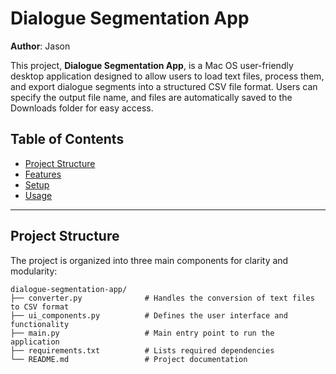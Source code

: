 # Dialogue Segmentation App

**Author**: Jason

This project, **Dialogue Segmentation App**, is a Mac OS user-friendly desktop application designed to allow users to load text files, process them, and export dialogue segments into a structured CSV file format. Users can specify the output file name, and files are automatically saved to the Downloads folder for easy access.

## Table of Contents

- [Project Structure](#project-structure)
- [Features](#features)
- [Setup](#setup)
- [Usage](#usage)

---

## Project Structure

The project is organized into three main components for clarity and modularity:

```plaintext
dialogue-segmentation-app/
├── converter.py              # Handles the conversion of text files to CSV format
├── ui_components.py          # Defines the user interface and functionality
├── main.py                   # Main entry point to run the application
├── requirements.txt          # Lists required dependencies
└── README.md                 # Project documentation
